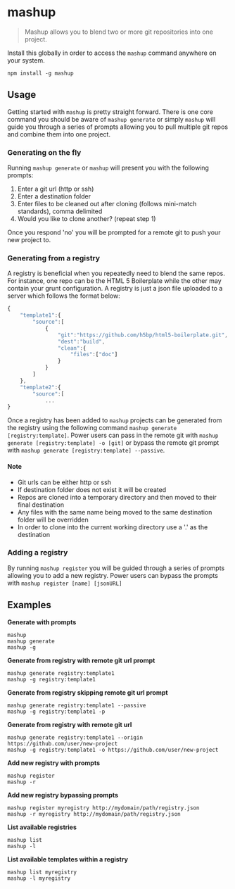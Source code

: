 # mashup
> Mashup allows you to blend two or more git repositories into one project.

Install this globally in order to access the `mashup` command anywhere on your system.

```shell
npm install -g mashup
```

## Usage

Getting started with `mashup` is pretty straight forward. There is one core command you should be aware of `mashup generate` or simply `mashup` will guide you through a series of prompts allowing you to pull multiple git repos and combine them into one project.

### Generating on the fly

Running `mashup generate` or `mashup` will present you with the following prompts:

1. Enter a git url (http or ssh)
1. Enter a destination folder
1. Enter files to be cleaned out after cloning (follows mini-match standards), comma delimited
1. Would you like to clone another? (repeat step 1)

Once you respond 'no' you will be prompted for a remote git to push your new project to.

### Generating from a registry

A registry is beneficial when you repeatedly need to blend the same repos. For instance, one repo can be the HTML 5 Boilerplate while the other may contain your grunt configuration. A registry is just a json file uploaded to a server which follows the format below:

```js
{
    "template1":{
        "source":[
            {
                "git":"https://github.com/h5bp/html5-boilerplate.git",
                "dest":"build",
                "clean":{
                    "files":["doc"]
                }
            }
        ]
    },
    "template2":{
        "source":[
            ...
}
```

Once a registry has been added to `mashup` projects can be generated from the registry using the following command `mashup generate [registry:template]`. Power users can pass in the remote git with `mashup generate [registry:template] -o [git]` or bypass the remote git prompt with `mashup generate [registry:template] --passive`.

#### Note
* Git urls can be either http or ssh
* If destination folder does not exist it will be created
* Repos are cloned into a temporary directory and then moved to their final destination
* Any files with the same name being moved to the same destination folder will be overridden
* In order to clone into the current working directory use a '.' as the destination

### Adding a registry

By running `mashup register` you will be guided through a series of prompts allowing you to add a new registry. Power users can bypass the prompts with `mashup register [name] [jsonURL]`

## Examples

**Generate with prompts**
```
mashup
mashup generate
mashup -g
```

**Generate from registry with remote git url prompt**
```
mashup generate registry:template1
mashup -g registry:template1
```

**Generate from registry skipping remote git url prompt**
```
mashup generate registry:template1 --passive
mashup -g registry:template1 -p
```

**Generate from registry with remote git url**
```
mashup generate registry:template1 --origin https://github.com/user/new-project
mashup -g registry:template1 -o https://github.com/user/new-project
```

**Add new registry with prompts**
```
mashup register
mashup -r
```

**Add new registry bypassing prompts**
```
mashup register myregistry http://mydomain/path/registry.json
mashup -r myregistry http://mydomain/path/registry.json
```

**List available registries**
```
mashup list
mashup -l
```

**List available templates within a registry**
```
mashup list myregistry
mashup -l myregistry
```
